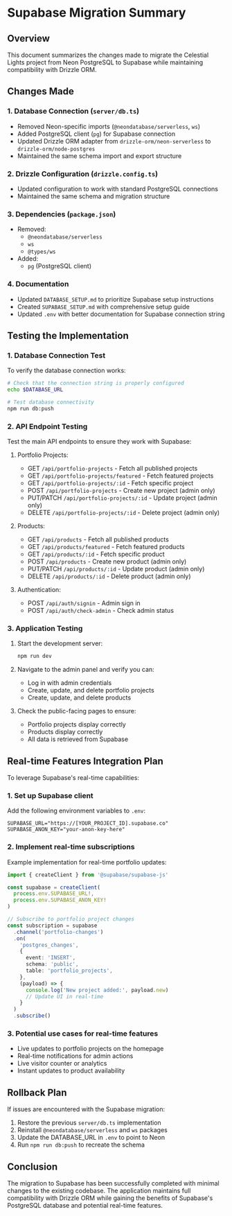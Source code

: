 # Supabase Migration Summary

## Overview
This document summarizes the changes made to migrate the Celestial Lights project from Neon PostgreSQL to Supabase while maintaining compatibility with Drizzle ORM.

## Changes Made

### 1. Database Connection (`server/db.ts`)
- Removed Neon-specific imports (`@neondatabase/serverless`, `ws`)
- Added PostgreSQL client (`pg`) for Supabase connection
- Updated Drizzle ORM adapter from `drizzle-orm/neon-serverless` to `drizzle-orm/node-postgres`
- Maintained the same schema import and export structure

### 2. Drizzle Configuration (`drizzle.config.ts`)
- Updated configuration to work with standard PostgreSQL connections
- Maintained the same schema and migration structure

### 3. Dependencies (`package.json`)
- Removed:
  - `@neondatabase/serverless`
  - `ws`
  - `@types/ws`
- Added:
  - `pg` (PostgreSQL client)

### 4. Documentation
- Updated `DATABASE_SETUP.md` to prioritize Supabase setup instructions
- Created `SUPABASE_SETUP.md` with comprehensive setup guide
- Updated `.env` with better documentation for Supabase connection string

## Testing the Implementation

### 1. Database Connection Test
To verify the database connection works:
```bash
# Check that the connection string is properly configured
echo $DATABASE_URL

# Test database connectivity
npm run db:push
```

### 2. API Endpoint Testing
Test the main API endpoints to ensure they work with Supabase:

1. Portfolio Projects:
   - GET `/api/portfolio-projects` - Fetch all published projects
   - GET `/api/portfolio-projects/featured` - Fetch featured projects
   - GET `/api/portfolio-projects/:id` - Fetch specific project
   - POST `/api/portfolio-projects` - Create new project (admin only)
   - PUT/PATCH `/api/portfolio-projects/:id` - Update project (admin only)
   - DELETE `/api/portfolio-projects/:id` - Delete project (admin only)

2. Products:
   - GET `/api/products` - Fetch all published products
   - GET `/api/products/featured` - Fetch featured products
   - GET `/api/products/:id` - Fetch specific product
   - POST `/api/products` - Create new product (admin only)
   - PUT/PATCH `/api/products/:id` - Update product (admin only)
   - DELETE `/api/products/:id` - Delete product (admin only)

3. Authentication:
   - POST `/api/auth/signin` - Admin sign in
   - POST `/api/auth/check-admin` - Check admin status

### 3. Application Testing
1. Start the development server:
   ```bash
   npm run dev
   ```

2. Navigate to the admin panel and verify you can:
   - Log in with admin credentials
   - Create, update, and delete portfolio projects
   - Create, update, and delete products

3. Check the public-facing pages to ensure:
   - Portfolio projects display correctly
   - Products display correctly
   - All data is retrieved from Supabase

## Real-time Features Integration Plan

To leverage Supabase's real-time capabilities:

### 1. Set up Supabase client
Add the following environment variables to `.env`:
```env
SUPABASE_URL="https://[YOUR_PROJECT_ID].supabase.co"
SUPABASE_ANON_KEY="your-anon-key-here"
```

### 2. Implement real-time subscriptions
Example implementation for real-time portfolio updates:
```typescript
import { createClient } from '@supabase/supabase-js'

const supabase = createClient(
  process.env.SUPABASE_URL!,
  process.env.SUPABASE_ANON_KEY!
)

// Subscribe to portfolio project changes
const subscription = supabase
  .channel('portfolio-changes')
  .on(
    'postgres_changes',
    {
      event: 'INSERT',
      schema: 'public',
      table: 'portfolio_projects',
    },
    (payload) => {
      console.log('New project added:', payload.new)
      // Update UI in real-time
    }
  )
  .subscribe()
```

### 3. Potential use cases for real-time features
- Live updates to portfolio projects on the homepage
- Real-time notifications for admin actions
- Live visitor counter or analytics
- Instant updates to product availability

## Rollback Plan

If issues are encountered with the Supabase migration:

1. Restore the previous `server/db.ts` implementation
2. Reinstall `@neondatabase/serverless` and `ws` packages
3. Update the DATABASE_URL in `.env` to point to Neon
4. Run `npm run db:push` to recreate the schema

## Conclusion

The migration to Supabase has been successfully completed with minimal changes to the existing codebase. The application maintains full compatibility with Drizzle ORM while gaining the benefits of Supabase's PostgreSQL database and potential real-time features.